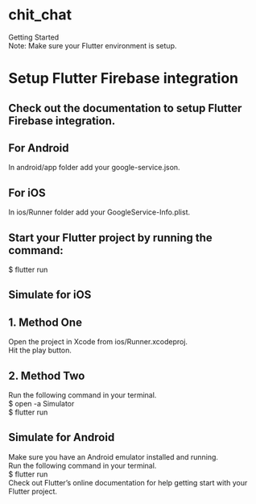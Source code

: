 # chit_chat <br/>

Getting Started <br/>
Note: Make sure your Flutter environment is setup.<br/>

# Setup Flutter Firebase integration <br/>
## Check out the documentation to setup Flutter Firebase integration. <br/>

## For Android <br/>
In android/app folder add your google-service.json. <br/>

## For iOS <br/>
In ios/Runner folder add your GoogleService-Info.plist. <br/>


## Start your Flutter project by running the command: <br/>
$ flutter run <br/>
## Simulate for iOS <br/>
## 1. Method One<br/>
Open the project in Xcode from ios/Runner.xcodeproj.<br/>
Hit the play button.<br/>
## 2. Method Two<br/>
Run the following command in your terminal.<br/>
$ open -a Simulator<br/>
$ flutter run<br/>
## Simulate for Android<br/>
Make sure you have an Android emulator installed and running.<br/>
Run the following command in your terminal.<br/>
$ flutter run<br/>
Check out Flutter’s online documentation for help getting start with your Flutter project.<br/>

